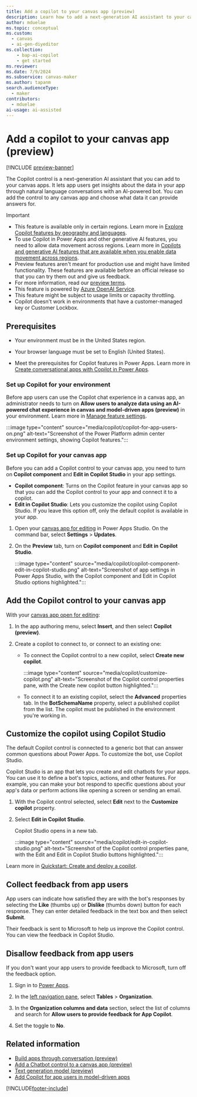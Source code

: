 ```yaml
---
title: Add a copilot to your canvas app (preview)
description: Learn how to add a next-generation AI assistant to your canvas apps to help your app users with their requests.
author: mduelae
ms.topic: conceptual
ms.custom:
  - canvas
  - ai-gen-diyeditor
ms.collection: 
    - bap-ai-copilot
    - get started
ms.reviewer: 
ms.date: 7/9/2024
ms.subservice: canvas-maker
ms.author: tapanm
search.audienceType: 
  - maker
contributors:
  - mduelae
ai-usage: ai-assisted
---
```


# Add a copilot to your canvas app (preview)

[!INCLUDE [preview-banner](../../shared-content/shared/preview-includes/preview-banner.md)]

The Copilot control is a next-generation AI assistant that you can add to your canvas apps. It lets app users get insights about the data in your app through natural language conversations with an AI-powered bot. You can add the control to any canvas app and choose what data it can provide answers for.

> [!IMPORTANT]
>
> - This feature is available only in certain regions. Learn more in [Explore Copilot features by geography and languages](https://releaseplans.microsoft.com/en-US/availability-reports/?report=copilotfeaturereport).
> - To use Copilot in Power Apps and other generative AI features, you need to allow data movement across regions. Learn more in [Copilots and generative AI features that are available when you enable data movement across regions](/power-platform/admin/geographical-availability-copilot#copilots-and-generative-ai-features-that-are-available-when-you-enable-data-movement-across-regions).
> - Preview features aren't meant for production use and might have limited functionality. These features are available before an official release so that you can try them out and give us feedback.
> - For more information, read our [preview terms](https://go.microsoft.com/fwlink/?linkid=2189520).
> - This feature is powered by [Azure OpenAI Service](/azure/cognitive-services/openai/overview).
> - This feature might be subject to usage limits or capacity throttling.
> - Copilot doesn't work in environments that have a customer-managed key or Customer Lockbox.

## Prerequisites

- Your environment must be in the United States region.

- Your browser language must be set to English (United States).

- Meet the prerequisites for Copilot features in Power Apps. Learn more in [Create conversational apps with Copilot in Power Apps](ai-overview.md).

### Set up Copilot for your environment

Before app users can use the Copilot chat experience in a canvas app, an administrator needs to turn on **Allow users to analyze data using an AI-powered chat experience in canvas and model-driven apps (preview)** in your environment. Learn more in [Manage feature settings](/power-platform/admin/settings-features#copilot-preview).

:::image type="content" source="media/copilot/copilot-for-app-users-on.png" alt-text="Screenshot of the Power Platform admin center environment settings, showing Copilot features.":::

### Set up Copilot for your canvas app

Before you can add a Copilot control to your canvas app, you need to turn on **Copilot component** and **Edit in Copilot Studio** in your app settings.

- **Copilot component**: Turns on the Copilot feature in your canvas app so that you can add the Copilot control to your app and connect it to a copilot.
- **Edit in Copilot Studio**: Lets you customize the copilot using Copilot Studio. If you leave this option off, only the default copilot is available in your app.

1. Open your [canvas app for editing](edit-app.md) in Power Apps Studio. On the command bar, select **Settings** > **Updates**.

1. On the **Preview** tab, turn on **Copilot component** and **Edit in Copilot Studio**.

    :::image type="content" source="media/copilot/copilot-component-edit-in-copilot-studio.png" alt-text="Screenshot of app settings in Power Apps Studio, with the Copilot component and Edit in Copilot Studio options highlighted.":::

## Add the Copilot control to your canvas app

With your [canvas app open for editing](edit-app.md):

1. In the app authoring menu, select **Insert**, and then select **Copilot (preview)**.

1. Create a copilot to connect to, or connect to an existing one:

    - To connect the Copilot control to a new copilot, select **Create new copilot**.

      :::image type="content" source="media/copilot/customize-copilot.png" alt-text="Screenshot of the Copilot control properties pane, with the Create new copilot button highlighted.":::

    - To connect it to an existing copilot, select the **Advanced** properties tab. In the **BotSchemaName** property, select a published copilot from the list. The copilot must be published in the environment you're working in.

## Customize the copilot using Copilot Studio

The default Copilot control is connected to a generic bot that can answer common questions about Power Apps. To customize the bot, use Copilot Studio.

Copilot Studio is an app that lets you create and edit chatbots for your apps. You can use it to define a bot's topics, actions, and other features. For example, you can make your bot respond to specific questions about your app's data or perform actions like opening a screen or sending an email.

1. With the Copilot control selected, select **Edit** next to the **Customize copilot** property.

1. Select **Edit in Copilot Studio**.

    Copilot Studio opens in a new tab.

    :::image type="content" source="media/copilot/edit-in-copilot-studio.png" alt-text="Screenshot of the Copilot control properties pane, with the Edit and Edit in Copilot Studio buttons highlighted.":::

Learn more in [Quickstart: Create and deploy a copilot](/microsoft-copilot-studio/fundamentals-get-started).

## Collect feedback from app users

App users can indicate how satisfied they are with the bot's responses by selecting the **Like** (thumbs up) or **Dislike** (thumbs down) button for each response. They can enter detailed feedback in the text box and then select **Submit**.

Their feedback is sent to Microsoft to help us improve the Copilot control. You can view the feedback in Copilot Studio.

## Disallow feedback from app users

If you don't want your app users to provide feedback to Microsoft, turn off the feedback option.

1. Sign in to [Power Apps](https://make.powerapps.com).

1. In the [left navigation pane](intro-maker-portal.md#1--left-navigation-pane), select **Tables** > **Organization**.

1. In the **Organization columns and data** section, select the list of columns and search for **Allow users to provide feedback for App Copilot**.

1. Set the toggle to **No**.

## Related information

- [Build apps through conversation (preview)](ai-conversations-create-app.md)
- [Add a Chatbot control to a canvas app (preview)](add-ai-chatbot.md)
- [Text generation model (preview)](/ai-builder/prebuilt-azure-openai)
- [Add Copilot for app users in model-driven apps](../model-driven-apps/add-ai-copilot.md)

[!INCLUDE[footer-include](../../includes/footer-banner.md)]
